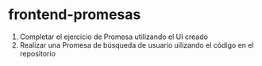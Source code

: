 # frontend-promesas

1. Completar el ejercicio de Promesa utilizando el UI creado
2. Realizar una Promesa de búsqueda de usuario uilizando el código en el repositorio


